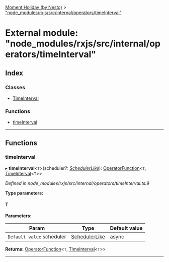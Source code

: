 [Moment Holiday (by Nesto)](../README.md) > ["node_modules/rxjs/src/internal/operators/timeInterval"](../modules/_node_modules_rxjs_src_internal_operators_timeinterval_.md)

# External module: "node_modules/rxjs/src/internal/operators/timeInterval"

## Index

### Classes

* [TimeInterval](../classes/_node_modules_rxjs_src_internal_operators_timeinterval_.timeinterval.md)

### Functions

* [timeInterval](_node_modules_rxjs_src_internal_operators_timeinterval_.md#timeinterval-1)

---

## Functions

<a id="timeinterval-1"></a>

###  timeInterval

▸ **timeInterval**<`T`>(scheduler?: *[SchedulerLike](../interfaces/_node_modules_rxjs_src_internal_types_.schedulerlike.md)*): [OperatorFunction](../interfaces/_node_modules_rxjs_src_internal_types_.operatorfunction.md)<`T`, [TimeInterval](../classes/_node_modules_rxjs_src_internal_operators_timeinterval_.timeinterval.md)<`T`>>

*Defined in node_modules/rxjs/src/internal/operators/timeInterval.ts:9*

**Type parameters:**

#### T 
**Parameters:**

| Param | Type | Default value |
| ------ | ------ | ------ |
| `Default value` scheduler | [SchedulerLike](../interfaces/_node_modules_rxjs_src_internal_types_.schedulerlike.md) |  async |

**Returns:** [OperatorFunction](../interfaces/_node_modules_rxjs_src_internal_types_.operatorfunction.md)<`T`, [TimeInterval](../classes/_node_modules_rxjs_src_internal_operators_timeinterval_.timeinterval.md)<`T`>>

___

